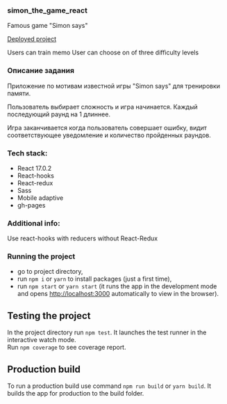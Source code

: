 
### simon_the_game_react

Famous game "Simon says" 

[Deployed project](https://ivansergeev59.github.io/simon_the_game_react/)

Users can train memo
User can choose on of three difficulty levels


### Описание задания

Приложение по мотивам известной игры "Simon says" для тренировки памяти.

Пользователь выбирает сложность и игра начинается. Каждый последующий раунд на 1 длиннее. 

Игра заканчивается когда пользователь совершает ошибку, видит соответствующее уведомление и количество пройденных раундов.

### Tech stack: 
* React 17.0.2
* React-hooks
* React-redux
* Sass
* Mobile adaptive
* gh-pages

### Additional info:
Use react-hooks with reducers without React-Redux

### Running the project

- go to project directory,
- run `npm i` or `yarn` to install packages (just a first time),
- run `npm start` or `yarn start` (it runs the app in the development mode and opens [http://localhost:3000](http://localhost:3000) automatically to view in the browser).

## Testing the project

In the project directory run `npm test`. It launches the test runner in the interactive watch mode.<br>
Run `npm coverage` to see coverage report.

## Production build

To run a production build use command `npm run build` or `yarn build`. It builds the app for production to the build folder.
